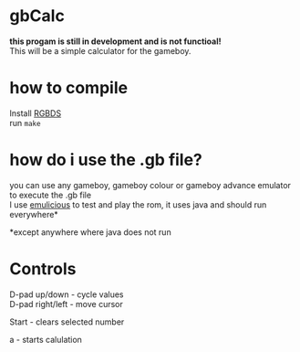 # gbCalc

**this progam is still in development and is not functioal!**  
This will be a simple calculator for the gameboy.

# how to compile

Install [RGBDS](https://rgbds.gbdev.io/install/)  
run `make`  

# how do i use the .gb file?

you can use any gameboy, gameboy colour or gameboy advance emulator to execute the .gb file  
I use [emulicious](https://emulicious.net/downloads/) to test and play the rom, it uses java and should run everywhere*  

\*except anywhere where java does not run


# Controls

D-pad up/down		- cycle values  
D-pad right/left	- move cursor  
  
Start			- clears selected number  
  
a				- starts calulation

